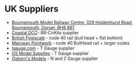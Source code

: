 # UK Suppliers

- [Bournemouth Model Railway Centre, 329 Holdenhurst Road, Bournemouth, Dorset. BH8 8BT](https://www.slotrail.com/modelrails.html)
- [Coastal DCC](https://www.coastaldcc.co.uk)- RR-CirKits supplier
- [British Finescale](https://www.britishfinescale.com) - code 40 rail (bull head + flat bottom)
- [Marcway Pointwork](http://www.marcway.net/list2.php?start=10&col=head&name=RAILS) - code 40 BullHead rail + larger codes
- [tgauge.com](https://www.tgauge.com) - T Gauge supplier
- [GS Model Supplies](https://www.gssmodelengineers.com) - T Gauge supplier
- [Osborn's Models](https://www.osbornsmodels.com) - N and Z Gauge supplier

